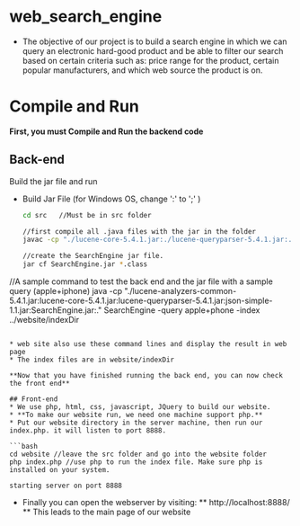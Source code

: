 # web_search_engine

* The objective of our project is to build a search engine in which we can query an electronic hard-good product and be able to filter our search based on certain criteria such as: price range for the product, certain popular manufacturers, and which web source the product is on.

# Compile and Run
**First, you must Compile and Run the backend code**

## Back-end
Build the jar file  and run 

* Build Jar File (for Windows OS, change ':' to ';' )
  ```bash
  cd src   //Must be in src folder

  //first compile all .java files with the jar in the folder
  javac -cp "./lucene-core-5.4.1.jar:./lucene-queryparser-5.4.1.jar:./lucene-analyzers-common-5.4.1.jar:./json-simple-1.1.jar:." *.java

  //create the SearchEngine jar file.
  jar cf SearchEngine.jar *.class

 //A sample command to test the back end and the jar file with a sample query (apple+iphone)
 java -cp "./lucene-analyzers-common-5.4.1.jar:lucene-core-5.4.1.jar:lucene-queryparser-5.4.1.jar:json-simple-1.1.jar:SearchEngine.jar:." SearchEngine -query apple+phone -index ../website/indexDir

  ```

  * web site also use these command lines and display the result in web page
  * The index files are in website/indexDir 

**Now that you have finished running the back end, you can now check the front end**

## Front-end
  * We use php, html, css, javascript, JQuery to build our website.
  * **To make our website run, we need one machine support php.** 
  * Put our website directory in the server machine, then run our index.php. it will listen to port 8888.

  ```bash
  cd website //leave the src folder and go into the website folder
  php index.php //use php to run the index file. Make sure php is installed on your system.

  starting server on port 8888

  ```
  * Finally you can open the webserver by visiting: **
   http://localhost:8888/
**
   This leads to the main page of our website
